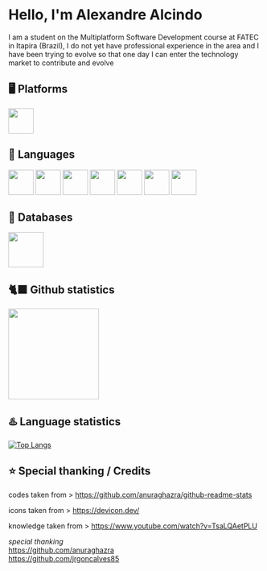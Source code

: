 # Hello, I'm Alexandre Alcindo

I am a student on the Multiplatform Software Development course at FATEC in Itapira (Brazil), I do not yet have professional experience in the area and I have been trying to evolve so that one day I can enter the technology market to contribute and evolve 
<!--the phrase above its translated by google translate, i am not fluent, i just know a `bit` [by the way, this line is by my own]-->
## 🖥 Platforms 

<!-- https://github.com/Ileriayo/markdown-badges
https://shields.io/badges
-->
<!--![Visual Studio Code](https://img.shields.io/badge/Visual%20Studio%20Code-0078d7.svg?style=for-the-badge&logo=visual-studio-code&logoColor=white)-->
<div>
<img width=50 height=50 src="https://cdn.jsdelivr.net/gh/devicons/devicon@latest/icons/vscode/vscode-original-wordmark.svg" />
</div>

## 🐍 Languages
<div>
<img width=50 height=50 src="https://cdn.jsdelivr.net/gh/devicons/devicon@latest/icons/python/python-original.svg" />
<img width=50 height=50 src="https://cdn.jsdelivr.net/gh/devicons/devicon@latest/icons/java/java-original.svg" />
<img width=50 height=50 src="https://cdn.jsdelivr.net/gh/devicons/devicon@latest/icons/javascript/javascript-original.svg" />
<img width=50 height=50 src="https://cdn.jsdelivr.net/gh/devicons/devicon@latest/icons/php/php-original.svg" />
<img width=50 height=50 src="https://cdn.jsdelivr.net/gh/devicons/devicon@latest/icons/html5/html5-original.svg" />
<img width=50 height=50 src="https://cdn.jsdelivr.net/gh/devicons/devicon@latest/icons/css3/css3-original.svg" />
<img width=50 height=50 src="https://cdn.jsdelivr.net/gh/devicons/devicon@latest/icons/c/c-original.svg" />
 </div>                                                       

<!--
![Python](https://img.shields.io/badge/python-3670A0?style=for-the-badge&logo=python&logoColor=ffdd54)
![Java](https://img.shields.io/badge/java-%23ED8B00.svg?style=for-the-badge&logo=openjdk&logoColor=white)
![PHP](https://img.shields.io/badge/php-%23777BB4.svg?style=for-the-badge&logo=php&logoColor=white)-->
<!--![Javascript](https://img.shields.io/badge/javascript-ffff00)-->


## 💾 Databases
<div>
<img width=70 height=70 src="https://cdn.jsdelivr.net/gh/devicons/devicon@latest/icons/mysql/mysql-original-wordmark.svg" />
</div>
<!--![MySQL](https://img.shields.io/badge/mysql-%2305a.svg?style=for-the-badge&logo=mysql&logoColor=white)-->

<!--![xandoliveira2's GitHub stats](https://github-readme-stats.vercel.app/api?username=xandoliveira2&show_icons=true&theme=nightowl)-->
  
## 🐈‍⬛ Github statistics  
<img height=180em src="https://github-readme-stats.vercel.app/api?username=xandoliveira2&show_icons=true&theme=nightowl&count_private=false&include_all_commits=true">

<!--![xandoliveira2's GitHub stats](https://github-readme-stats.vercel.app/api?username=xandoliveira2&show_icons=true&theme=nightowl&count_private=true&include_all_commits=true)-->  
## ♨️ Language statistics
[![Top Langs](https://github-readme-stats.vercel.app/api/top-langs/?username=xandoliveira2&layout=pie&hide=html,css&theme=nightowl&langs_count=10&)](https://github.com/xandoliveira2)  


## ⭐ Special thanking / Credits

codes taken from > https://github.com/anuraghazra/github-readme-stats

icons taken from > https://devicon.dev/

knowledge taken from > https://www.youtube.com/watch?v=TsaLQAetPLU

*special thanking*   
https://github.com/anuraghazra  
https://github.com/jrgoncalves85
